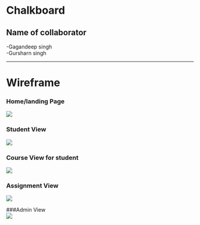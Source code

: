 # Chalkboard
## Name of collaborator
-Gagandeep singh <br>
-Gursharn singh
<hr>

# Wireframe

### Home/landing Page<br> 
<img src="https://github.com/Gagandeep1051/Chalkboard/blob/main/Wireframe/Home:Landing%20Page.png" ><br>

### Student View<br>
<img src="https://github.com/Gagandeep1051/Chalkboard/blob/main/Wireframe/Student%20View.png"><br>

### Course View for student<br>
<img src ="https://github.com/Gagandeep1051/Chalkboard/blob/main/Wireframe/Course%20View%20%23student.png" ><br>

### Assignment View <br>
 <img src="https://github.com/Gagandeep1051/Chalkboard/blob/main/Wireframe/Assignment%20View%20%23student.png" ><br>
 
 
###Admin View <br>
<img src="https://github.com/Gagandeep1051/Chalkboard/blob/main/Wireframe/Admin%20View.png" ><br>




